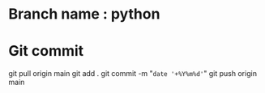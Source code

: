 # Branch name : python

# Git commit
git pull origin main
git add .
git commit -m "`date '+%Y%m%d'`"
git push origin main
